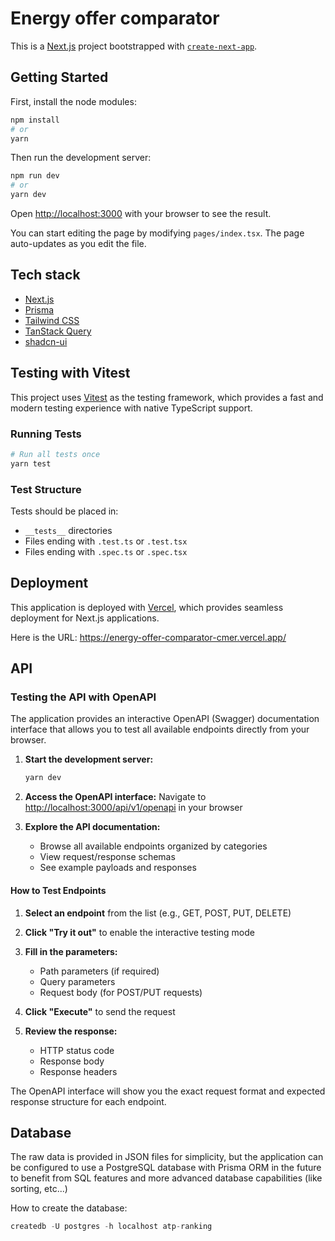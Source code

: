 # Energy offer comparator

This is a [Next.js](https://nextjs.org/) project bootstrapped with [`create-next-app`](https://github.com/vercel/next.js/tree/canary/packages/create-next-app).

## Getting Started

First, install the node modules:

```bash
npm install
# or
yarn
```

Then run the development server:

```bash
npm run dev
# or
yarn dev
```

Open [http://localhost:3000](http://localhost:3000) with your browser to see the result.

You can start editing the page by modifying `pages/index.tsx`. The page auto-updates as you edit the file.

## Tech stack

- [Next.js](https://nextjs.org)
- [Prisma](https://prisma.io)
- [Tailwind CSS](https://tailwindcss.com)
- [TanStack Query](https://tanstack.com/query/latest/docs/framework/react/overview)
- [shadcn-ui](https://ui.shadcn.com/)

## Testing with Vitest

This project uses [Vitest](https://vitest.dev/) as the testing framework, which provides a fast and modern testing experience with native TypeScript support.

### Running Tests

```bash
# Run all tests once
yarn test
```

### Test Structure

Tests should be placed in:

- `__tests__` directories
- Files ending with `.test.ts` or `.test.tsx`
- Files ending with `.spec.ts` or `.spec.tsx`

## Deployment

This application is deployed with [Vercel](https://vercel.com), which provides seamless deployment for Next.js applications.

Here is the URL: <https://energy-offer-comparator-cmer.vercel.app/>

## API

### Testing the API with OpenAPI

The application provides an interactive OpenAPI (Swagger) documentation interface that allows you to test all available endpoints directly from your browser.

1. **Start the development server:**

   ```bash
   yarn dev
   ```

2. **Access the OpenAPI interface:**
   Navigate to <http://localhost:3000/api/v1/openapi> in your browser

3. **Explore the API documentation:**
   - Browse all available endpoints organized by categories
   - View request/response schemas
   - See example payloads and responses

#### How to Test Endpoints

1. **Select an endpoint** from the list (e.g., GET, POST, PUT, DELETE)

2. **Click "Try it out"** to enable the interactive testing mode

3. **Fill in the parameters:**
   - Path parameters (if required)
   - Query parameters
   - Request body (for POST/PUT requests)

4. **Click "Execute"** to send the request

5. **Review the response:**
   - HTTP status code
   - Response body
   - Response headers

The OpenAPI interface will show you the exact request format and expected response structure for each endpoint.

## Database

The raw data is provided in JSON files for simplicity, but the application can be configured to use a PostgreSQL database with Prisma ORM in the future to benefit from SQL features and more advanced database capabilities (like sorting, etc...)

How to create the database:

```sql
createdb -U postgres -h localhost atp-ranking
```
